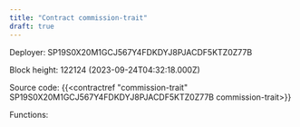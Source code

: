 ```yaml
---
title: "Contract commission-trait"
draft: true
---
```

Deployer: SP19S0X20M1GCJ567Y4FDKDYJ8PJACDF5KTZ0Z77B


 



Block height: 122124 (2023-09-24T04:32:18.000Z)

Source code: {{<contractref "commission-trait" SP19S0X20M1GCJ567Y4FDKDYJ8PJACDF5KTZ0Z77B commission-trait>}}

Functions:


